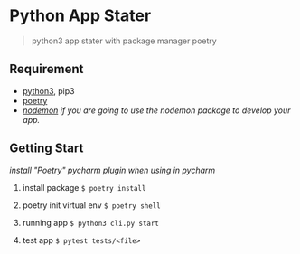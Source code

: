 # Python App Stater

> python3 app stater with package manager poetry

## Requirement

- [python3](https://www.python.org/downloads), pip3
- [poetry](https://python-poetry.org/docs/)
- _[nodemon](https://github.com/remy/nodemon) if you are going to use the nodemon package to develop your app._

## Getting Start

_install "Poetry" pycharm plugin when using in pycharm_

1. install package
   `$ poetry install`

2. poetry init virtual env
   `$ poetry shell`

3. running app
   `$ python3 cli.py start`

4. test app
   `$ pytest tests/<file>`

